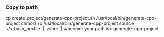 ### Copy to path
cp create_project/generate-cpp-project.sh /usr/local/bin/generate-cpp-project
chmod +x /usr/local/bin/generate-cpp-project
source ~/<.bash_profile || .zshrc || wherever your path is>
generate-cpp-project <project-name>

